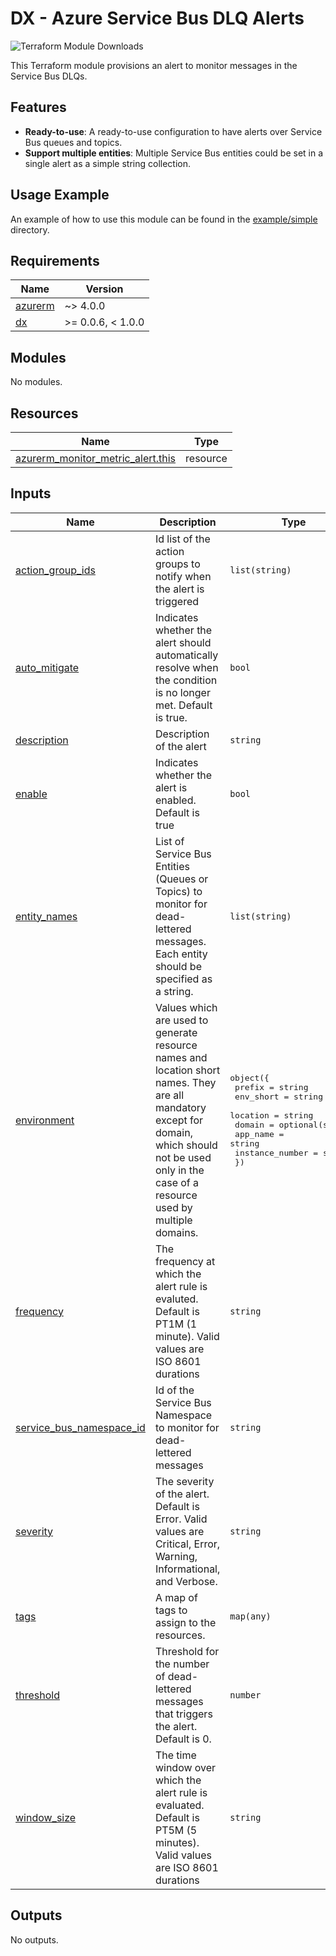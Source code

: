# DX - Azure Service Bus DLQ Alerts

![Terraform Module Downloads](https://img.shields.io/terraform/module/dm/pagopa-dx/azure-service-bus-dlq-alert/azurerm?logo=terraform&label=downloads&cacheSeconds=5000&link=https%3A%2F%2Fregistry.terraform.io%2Fmodules%2Fpagopa-dx%2Fazure-service-bus-dlq-alert%2Fazurerm%2Flatest)

This Terraform module provisions an alert to monitor messages in the Service Bus DLQs.

## Features

- **Ready-to-use**: A ready-to-use configuration to have alerts over Service Bus queues and topics.
- **Support multiple entities**: Multiple Service Bus entities could be set in a single alert as a simple string collection.

## Usage Example

An example of how to use this module can be found in the [example/simple](https://github.com/pagopa-dx/terraform-azurerm-azure-service-bus-dlq-alert/tree/main/example/simple) directory.

<!-- markdownlint-disable -->
<!-- BEGIN_TF_DOCS -->
## Requirements

| Name | Version |
|------|---------|
| <a name="requirement_azurerm"></a> [azurerm](#requirement\_azurerm) | ~> 4.0.0 |
| <a name="requirement_dx"></a> [dx](#requirement\_dx) | >= 0.0.6, < 1.0.0 |

## Modules

No modules.

## Resources

| Name | Type |
|------|------|
| [azurerm_monitor_metric_alert.this](https://registry.terraform.io/providers/hashicorp/azurerm/latest/docs/resources/monitor_metric_alert) | resource |

## Inputs

| Name | Description | Type | Default | Required |
|------|-------------|------|---------|:--------:|
| <a name="input_action_group_ids"></a> [action\_group\_ids](#input\_action\_group\_ids) | Id list of the action groups to notify when the alert is triggered | `list(string)` | n/a | yes |
| <a name="input_auto_mitigate"></a> [auto\_mitigate](#input\_auto\_mitigate) | Indicates whether the alert should automatically resolve when the condition is no longer met. Default is true. | `bool` | `true` | no |
| <a name="input_description"></a> [description](#input\_description) | Description of the alert | `string` | n/a | yes |
| <a name="input_enable"></a> [enable](#input\_enable) | Indicates whether the alert is enabled. Default is true | `bool` | `true` | no |
| <a name="input_entity_names"></a> [entity\_names](#input\_entity\_names) | List of Service Bus Entities (Queues or Topics) to monitor for dead-lettered messages. Each entity should be specified as a string. | `list(string)` | n/a | yes |
| <a name="input_environment"></a> [environment](#input\_environment) | Values which are used to generate resource names and location short names. They are all mandatory except for domain, which should not be used only in the case of a resource used by multiple domains. | <pre>object({<br/>    prefix          = string<br/>    env_short       = string<br/>    location        = string<br/>    domain          = optional(string)<br/>    app_name        = string<br/>    instance_number = string<br/>  })</pre> | n/a | yes |
| <a name="input_frequency"></a> [frequency](#input\_frequency) | The frequency at which the alert rule is evaluted. Default is PT1M (1 minute). Valid values are ISO 8601 durations | `string` | `"PT1M"` | no |
| <a name="input_service_bus_namespace_id"></a> [service\_bus\_namespace\_id](#input\_service\_bus\_namespace\_id) | Id of the Service Bus Namespace to monitor for dead-lettered messages | `string` | n/a | yes |
| <a name="input_severity"></a> [severity](#input\_severity) | The severity of the alert. Default is Error. Valid values are Critical, Error, Warning, Informational, and Verbose. | `string` | `"Error"` | no |
| <a name="input_tags"></a> [tags](#input\_tags) | A map of tags to assign to the resources. | `map(any)` | n/a | yes |
| <a name="input_threshold"></a> [threshold](#input\_threshold) | Threshold for the number of dead-lettered messages that triggers the alert. Default is 0. | `number` | `0` | no |
| <a name="input_window_size"></a> [window\_size](#input\_window\_size) | The time window over which the alert rule is evaluated. Default is PT5M (5 minutes). Valid values are ISO 8601 durations | `string` | `"PT5M"` | no |

## Outputs

No outputs.
<!-- END_TF_DOCS -->
